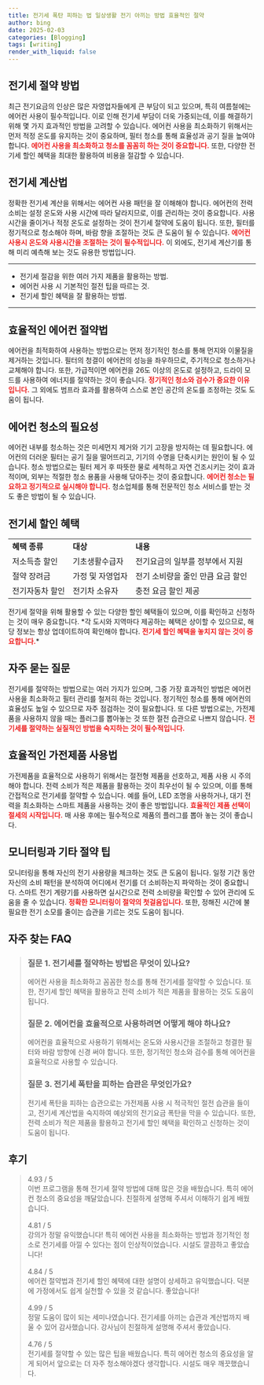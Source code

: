 ```yaml
---
title: 전기세 폭탄 피하는 법 일상생활 전기 아끼는 방법 효율적인 절약
author: bing
date: 2025-02-03
categories: [Blogging]
tags: [writing]
render_with_liquid: false
---
```



<h2 id='전기세_절약_방법'>전기세 절약 방법</h2>

<p>최근 전기요금의 인상은 많은 자영업자들에게 큰 부담이 되고 있으며, 특히 여름철에는 에어컨 사용이 필수적입니다. 이로 인해 전기세 부담이 더욱 가중되는데, 이를 해결하기 위해 몇 가지 효과적인 방법을 고려할 수 있습니다. 에어컨 사용을 최소화하기 위해서는 먼저 적정 온도를 유지하는 것이 중요하며, 필터 청소를 통해 효율성과 공기 질을 높여야 합니다. <b><span style="color: #ee2323;">에어컨 사용을 최소화하고 청소를 꼼꼼히 하는 것이 중요합니다.</span></b> 또한, 다양한 전기세 할인 혜택을 최대한 활용하여 비용을 절감할 수 있습니다.</p>

<h2 id='전기세_계산법'>전기세 계산법</h2>

<p>정확한 전기세 계산을 위해서는 에어컨 사용 패턴을 잘 이해해야 합니다. 에어컨의 전력 소비는 설정 온도와 사용 시간에 따라 달라지므로, 이를 관리하는 것이 중요합니다. 사용 시간을 줄이거나 적정 온도로 설정하는 것이 전기세 절약에 도움이 됩니다. 또한, 필터를 정기적으로 청소해야 하며, 바람 향을 조절하는 것도 큰 도움이 될 수 있습니다. <b><span style="color: #ee2323;">에어컨 사용시 온도와 사용시간을 조절하는 것이 필수적입니다.</span></b> 이 외에도, 전기세 계산기를 통해 미리 예측해 보는 것도 유용한 방법입니다.</p>

<hr />

<ul>
    <li>전기세 절감을 위한 여러 가지 제품을 활용하는 방법.</li>
    <li>에어컨 사용 시 기본적인 절전 팁을 따르는 것.</li>
    <li>전기세 할인 혜택을 잘 활용하는 방법.</li>
</ul>

<hr />

<h2 id='에어컨_절약법'>효율적인 에어컨 절약법</h2>

<p>에어컨을 최적화하여 사용하는 방법으로는 먼저 정기적인 청소를 통해 먼지와 이물질을 제거하는 것입니다. 필터의 청결이 에어컨의 성능을 좌우하므로, 주기적으로 청소하거나 교체해야 합니다. 또한, 가급적이면 에어컨을 26도 이상의 온도로 설정하고, 드라이 모드를 사용하여 에너지를 절약하는 것이 좋습니다. <b><span style="color: #ee2323;">정기적인 청소와 검수가 중요한 이유입니다.</span></b> 그 외에도 범프라 효과를 활용하여 스스로 본인 공간의 온도를 조정하는 것도 도움이 됩니다.</p>

<h2 id='에어컨_청소'>에어컨 청소의 필요성</h2>

<p>에어컨 내부를 청소하는 것은 미세먼지 제거와 기기 고장을 방지하는 데 필요합니다. 에어컨의 더러운 필터는 공기 질을 떨어뜨리고, 기기의 수명을 단축시키는 원인이 될 수 있습니다. 청소 방법으로는 필터 제거 후 따뜻한 물로 세척하고 자연 건조시키는 것이 효과적이며, 외부는 적절한 청소 용품을 사용해 닦아주는 것이 중요합니다. <b><span style="color: #ee2323;">에어컨 청소는 필요하고 정기적으로 실시해야 합니다.</span></b> 청소업체를 통해 전문적인 청소 서비스를 받는 것도 좋은 방법이 될 수 있습니다.</p>

<h2 id='전기세_절약_혜택'>전기세 할인 혜택</h2>

<table>
    <tr>
        <td><b>혜택 종류</b></td>
        <td><b>대상</b></td>
        <td><b>내용</b></td>
    </tr>
    <tr>
        <td>저소득층 할인</td>
        <td>기초생활수급자</td>
        <td>전기요금의 일부를 정부에서 지원</td>
    </tr>
    <tr>
        <td>절약 장려금</td>
        <td>가정 및 자영업자</td>
        <td>전기 소비량을 줄인 만큼 요금 할인</td>
    </tr>
    <tr>
        <td>전기자동차 할인</td>
        <td>전기차 소유자</td>
        <td>충전 요금 할인 제공</td>
    </tr>
</table>

<p>전기세 절약을 위해 활용할 수 있는 다양한 할인 혜택들이 있으며, 이를 확인하고 신청하는 것이 매우 중요합니다. *각 도시와 지역마다 제공하는 혜택은 상이할 수 있으므로, 해당 정보는 항상 업데이트하여 확인해야 합니다. <b><span style="color: #ee2323;">전기세 할인 혜택을 놓치지 않는 것이 중요합니다.</span></b>*</p>

<h2 id='자주_묻는_질문'>자주 묻는 질문</h2>

<p>전기세를 절약하는 방법으로는 여러 가지가 있으며, 그중 가장 효과적인 방법은 에어컨 사용을 최소화하고 필터 관리를 철저히 하는 것입니다. 정기적인 청소를 통해 에어컨의 효율성도 높일 수 있으므로 자주 점검하는 것이 필요합니다. 또 다른 방법으로는, 가전제품을 사용하지 않을 때는 플러그를 뽑아놓는 것 또한 절전 습관으로 나쁘지 않습니다. <b><span style="color: #ee2323;">전기세를 절약하는 실질적인 방법을 숙지하는 것이 필수적입니다.</span></b></p>

<h2 id='효율적인_가전제품_사용'>효율적인 가전제품 사용법</h2>

<p>가전제품을 효율적으로 사용하기 위해서는 절전형 제품을 선호하고, 제품 사용 시 주의해야 합니다. 전력 소비가 적은 제품을 활용하는 것이 최우선이 될 수 있으며, 이를 통해 간접적으로 전기세를 절약할 수 있습니다. 예를 들어, LED 조명을 사용하거나, 대기 전력을 최소화하는 스마트 제품을 사용하는 것이 좋은 방법입니다. <b><span style="color: #ee2323;">효율적인 제품 선택이 절세의 시작입니다.</span></b> 매 사용 후에는 필수적으로 제품의 플러그를 뽑아 놓는 것이 좋습니다.</p>

<h2 id='모니터링_과_기타_팁'>모니터링과 기타 절약 팁</h2>

<p>모니터링을 통해 자신의 전기 사용량을 체크하는 것도 큰 도움이 됩니다. 일정 기간 동안 자신의 소비 패턴을 분석하여 어디에서 전기를 더 소비하는지 파악하는 것이 중요합니다. 스마트 전기 계량기를 사용하면 실시간으로 전력 소비량을 확인할 수 있어 관리에 도움을 줄 수 있습니다. <b><span style="color: #ee2323;">정확한 모니터링이 절약의 첫걸음입니다.</span></b> 또한, 정해진 시간에 불필요한 전기 소모를 줄이는 습관을 기르는 것도 도움이 됩니다.</p>


<h2 id='자주_찾는_FAQ'>자주 찾는 FAQ</h2>
<div itemscope="" itemtype="https://schema.org/FAQPage"> 
<blockquote> 
<div itemscope="" itemprop="mainEntity" itemtype="https://schema.org/Question"> 
<h3 itemprop="name">질문 1. 전기세를 절약하는 방법은 무엇이 있나요?</h3> 
<div itemscope="" itemprop="acceptedAnswer" itemtype="https://schema.org/Answer"> 
<span itemprop="text"> 
<p>에어컨 사용을 최소화하고 꼼꼼한 청소를 통해 전기세를 절약할 수 있습니다. 또한, 전기세 할인 혜택을 활용하고 전력 소비가 적은 제품을 활용하는 것도 도움이 됩니다.</p> 
</span> 
</div> 
</div> 

<div itemscope="" itemprop="mainEntity" itemtype="https://schema.org/Question"> 
<h3 itemprop="name">질문 2. 에어컨을 효율적으로 사용하려면 어떻게 해야 하나요?</h3> 
<div itemscope="" itemprop="acceptedAnswer" itemtype="https://schema.org/Answer"> 
<span itemprop="text"> 
<p>에어컨을 효율적으로 사용하기 위해서는 온도와 사용시간을 조절하고 청결한 필터와 바람 방향에 신경 써야 합니다. 또한, 정기적인 청소와 검수를 통해 에어컨을 효율적으로 사용할 수 있습니다.</p> 
</span> 
</div> 
</div> 

<div itemscope="" itemprop="mainEntity" itemtype="https://schema.org/Question"> 
<h3 itemprop="name">질문 3. 전기세 폭탄을 피하는 습관은 무엇인가요?</h3> 
<div itemscope="" itemprop="acceptedAnswer" itemtype="https://schema.org/Answer"> 
<span itemprop="text"> 
<p>전기세 폭탄을 피하는 습관으로는 가전제품 사용 시 적극적인 절전 습관을 들이고, 전기세 계산법을 숙지하여 예상외의 전기요금 폭탄을 막을 수 있습니다. 또한, 전력 소비가 적은 제품을 활용하고 전기세 할인 혜택을 확인하고 신청하는 것이 도움이 됩니다.</p> 
</span> 
</div> 
</div> 

</blockquote> 
</div>
<h2 id='후기'>후기</h2>
<div itemscope itemtype="https://schema.org/Product">
  <blockquote>
  <div itemprop="review" itemscope itemtype="https://schema.org/Review">
      <div itemprop="reviewRating" itemscope itemtype="https://schema.org/Rating"> <span itemprop="ratingValue">4.93</span> / <span itemprop="bestRating">5</span> </div>
      <span itemprop="reviewBody">이번 프로그램을 통해 전기세 절약 방법에 대해 많은 것을 배웠습니다. 특히 에어컨 청소의 중요성을 깨달았습니다. 친절하게 설명해 주셔서 이해하기 쉽게 배웠습니다.</span>
  </div>
  <br>
  <div itemprop="review" itemscope itemtype="https://schema.org/Review">
      <div itemprop="reviewRating" itemscope itemtype="https://schema.org/Rating"> <span itemprop="ratingValue">4.81</span> / <span itemprop="bestRating">5</span> </div>
      <span itemprop="reviewBody">강의가 정말 유익했습니다! 특히 에어컨 사용을 최소화하는 방법과 정기적인 청소로 전기세를 아낄 수 있다는 점이 인상적이었습니다. 시설도 깔끔하고 좋았습니다!</span>
  </div>
  <br>
  <div itemprop="review" itemscope itemtype="https://schema.org/Review">
      <div itemprop="reviewRating" itemscope itemtype="https://schema.org/Rating"> <span itemprop="ratingValue">4.84</span> / <span itemprop="bestRating">5</span> </div>
      <span itemprop="reviewBody">에어컨 절약법과 전기세 할인 혜택에 대한 설명이 상세하고 유익했습니다. 덕분에 가정에서도 쉽게 실천할 수 있을 것 같습니다. 좋았습니다!</span>
  </div>
  <br>
  <div itemprop="review" itemscope itemtype="https://schema.org/Review">
      <div itemprop="reviewRating" itemscope itemtype="https://schema.org/Rating"> <span itemprop="ratingValue">4.99</span> / <span itemprop="bestRating">5</span> </div>
      <span itemprop="reviewBody">정말 도움이 많이 되는 세미나였습니다. 전기세를 아끼는 습관과 계산법까지 배울 수 있어 감사했습니다. 강사님이 친절하게 설명해 주셔서 좋았습니다.</span>
  </div>
  <br>
  <div itemprop="review" itemscope itemtype="https://schema.org/Review">
      <div itemprop="reviewRating" itemscope itemtype="https://schema.org/Rating"> <span itemprop="ratingValue">4.76</span> / <span itemprop="bestRating">5</span> </div>
      <span itemprop="reviewBody">전기세를 절약할 수 있는 많은 팁을 배웠습니다. 특히 에어컨 청소의 중요성을 알게 되어서 앞으로는 더 자주 청소해야겠다 생각합니다. 시설도 매우 깨끗했습니다.</span>
  </div>
  </blockquote>
</div>
